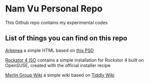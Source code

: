 # Nam Vu Personal Repo

This Github repo contains my experimental codes

## List of things you can find on this repo

[Arkenea](/arkenea/) a simple HTML based on [this PSD](https://dribbble.com/shots/2218540-Arkenea)

[Rockstor 4 ISO](https://github.com/vnt87/rockstor-4-iso) contains a simple installation for Rockstor 4 built on OpenSUSE, created with the official installer recipe

[Merlin Group Wiki](/wiki/noteself.html) a simple wiki based on [Tiddly Wiki](https://tiddlywiki.com/)